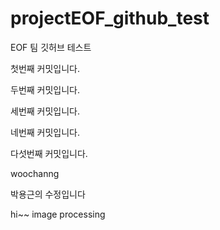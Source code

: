 # projectEOF_github_test
EOF 팀 깃허브 테스트

첫번째 커밋입니다.

두번째 커밋입니다.

세번째 커밋입니다.

네번째 커밋입니다.

다섯번째 커밋입니다.

woochanng

박용근의 수정입니다

hi~~ image processing

